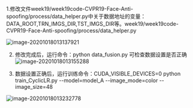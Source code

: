 1.修改文件week19/week19code-CVPR19-Face-Anti-spoofing/process/data_helper.py中关于数据地址的变量：DATA_ROOT,TRN_IMGS_DIR,TST_IMGS_DIR等。week19/week19code-CVPR19-Face-Anti-spoofing/process/data_helper.py 

![image-20201018013137921](C:\Users\intel1\AppData\Roaming\Typora\typora-user-images\image-20201018013137921.png)



2. 修改完成后，运行命令：python data_fusion.py 可检查数据设置是否正确![image-20201018013155288](C:\Users\intel1\AppData\Roaming\Typora\typora-user-images\image-20201018013155288.png)

   

3. 数据设置正确后，运行训练命令：CUDA_VISIBLE_DEVICES=0 python train_CyclicLR.py --model=model_A --image_mode=color --image_size=48

![image-20201018013232778](C:\Users\intel1\AppData\Roaming\Typora\typora-user-images\image-20201018013232778.png)